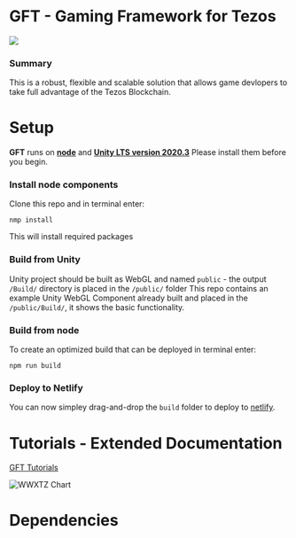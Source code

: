 # GFT - Gaming Framework for Tezos
[![](https://img.shields.io/badge/license-MIT-brightgreen)](LICENSE)

### Summary

This is a robust, flexible and scalable solution that allows game devlopers to take full advantage of the Tezos Blockchain.

# Setup
**GFT** runs on [**node**](https://nodejs.org/en/) and [**Unity LTS version 2020.3**](https://unity.com/releases/editor/qa/lts-releases?version=2020.3) Please install them before you begin.
### Install node components
Clone this repo and in terminal enter: 

`nmp install`

This will install required packages
### Build from Unity
Unity project should be built as WebGL and named `public` - the output `/Build/` directory is placed in the `/public/` folder
This repo contains an example Unity WebGL Component already built and placed in the `/public/Build/`, it shows the basic functionality.

### Build from node
To create an optimized build that can be deployed in terminal enter:

`npm run build`

### Deploy to Netlify
You can now simpley drag-and-drop the `build` folder to deploy to [netlify](https://app.netlify.com/drop).

# Tutorials - Extended Documentation 
[GFT Tutorials](https://blockchain-alchemy.gitbook.io/gft-gaming-framework-for-tezos/)

![WWXTZ Chart](https://user-images.githubusercontent.com/2120817/208210672-6b6dc30d-625d-4ee5-90c7-6221471f652b.jpg)

# Dependencies
